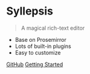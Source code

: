 # Syllepsis

> A magical rich-text editor

- Base on Prosemirror
- Lots of built-in plugins
- Easy to customize

[GitHub](https://github.com/bytedance/syllepsis)
[Getting Started](/en/about.md)

<!--[Quick Start](/en/about.md)-->
